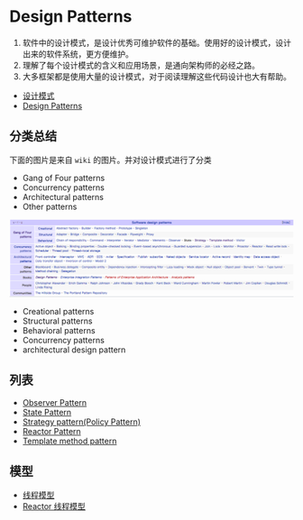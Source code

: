 # Design Patterns

1. 软件中的设计模式，是设计优秀可维护软件的基础。使用好的设计模式，设计出来的软件系统，更方便维护。
2. 理解了每个设计模式的含义和应用场景，是通向架构师的必经之路。
3. 大多框架都是使用大量的设计模式，对于阅读理解这些代码设计也大有帮助。

- [设计模式](https://en.wikipedia.org/wiki/Software_design_pattern)
- [Design Patterns](https://en.wikipedia.org/wiki/Design_Patterns)

## 分类总结

下面的图片是来自 `wiki` 的图片。并对设计模式进行了分类

- Gang of Four patterns
- Concurrency patterns
- Architectural patterns
- Other patterns

![design pattern](./images/design-pattern.png)

- Creational patterns
- Structural patterns
- Behavioral patterns
- Concurrency patterns
- architectural design pattern

## 列表

- [Observer Pattern](observer-pattern.md)
- [State Pattern](state-pattern.md)
- [Strategy pattern(Policy Pattern)](strategy-pattern.md)
- [Reactor Pattern](reactor-pattern.md)
- [Template method pattern](template-method-pattern.md)

## 模型

- [线程模型](https://my.oschina.net/u/1024107/blog/752025)
- [Reactor 线程模型](https://blog.csdn.net/u013074465/article/details/46276967)
